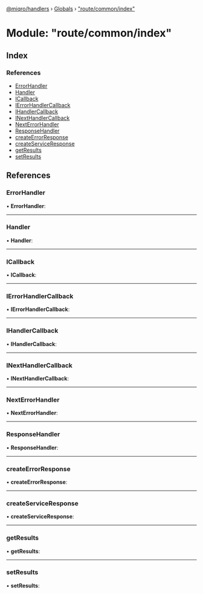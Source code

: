 [@miqro/handlers](../README.md) › [Globals](../globals.md) › ["route/common/index"](_route_common_index_.md)

# Module: "route/common/index"

## Index

### References

* [ErrorHandler](_route_common_index_.md#errorhandler)
* [Handler](_route_common_index_.md#handler)
* [ICallback](_route_common_index_.md#icallback)
* [IErrorHandlerCallback](_route_common_index_.md#ierrorhandlercallback)
* [IHandlerCallback](_route_common_index_.md#ihandlercallback)
* [INextHandlerCallback](_route_common_index_.md#inexthandlercallback)
* [NextErrorHandler](_route_common_index_.md#nexterrorhandler)
* [ResponseHandler](_route_common_index_.md#responsehandler)
* [createErrorResponse](_route_common_index_.md#createerrorresponse)
* [createServiceResponse](_route_common_index_.md#createserviceresponse)
* [getResults](_route_common_index_.md#getresults)
* [setResults](_route_common_index_.md#setresults)

## References

###  ErrorHandler

• **ErrorHandler**:

___

###  Handler

• **Handler**:

___

###  ICallback

• **ICallback**:

___

###  IErrorHandlerCallback

• **IErrorHandlerCallback**:

___

###  IHandlerCallback

• **IHandlerCallback**:

___

###  INextHandlerCallback

• **INextHandlerCallback**:

___

###  NextErrorHandler

• **NextErrorHandler**:

___

###  ResponseHandler

• **ResponseHandler**:

___

###  createErrorResponse

• **createErrorResponse**:

___

###  createServiceResponse

• **createServiceResponse**:

___

###  getResults

• **getResults**:

___

###  setResults

• **setResults**:
